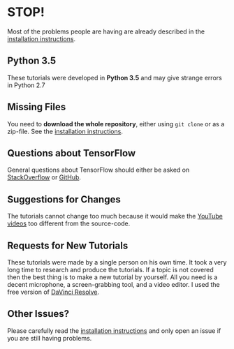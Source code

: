 # STOP!

Most of the problems people are having are already described in the
[installation instructions](https://github.com/Hvass-Labs/TensorFlow-Tutorials/blob/master/README.md).

## Python 3.5

These tutorials were developed in **Python 3.5** and may give strange errors in Python 2.7

## Missing Files

You need to **download the whole repository**, either using `git clone` or as a zip-file. See the
[installation instructions](https://github.com/Hvass-Labs/TensorFlow-Tutorials/blob/master/README.md).

## Questions about TensorFlow

General questions about TensorFlow should either be asked on
[StackOverflow](http://stackoverflow.com/questions/tagged/tensorflow)
or [GitHub](https://github.com/tensorflow/tensorflow/issues).

## Suggestions for Changes

The tutorials cannot change too much because it would make the
[YouTube videos](https://www.youtube.com/playlist?list=PL9Hr9sNUjfsmEu1ZniY0XpHSzl5uihcXZ)
too different from the source-code.

## Requests for New Tutorials

These tutorials were made by a single person on his own time. It took a very long time to
research and produce the tutorials. If a topic is not covered then the best thing is to make
a new tutorial by yourself. All you need is a decent microphone, a screen-grabbing tool, and a
video editor. I used the free version of [DaVinci Resolve](https://www.blackmagicdesign.com/products/davinciresolve).

## Other Issues?

Please carefully read the
[installation instructions](https://github.com/Hvass-Labs/TensorFlow-Tutorials/blob/master/README.md)
and only open an issue if you are still having problems.
